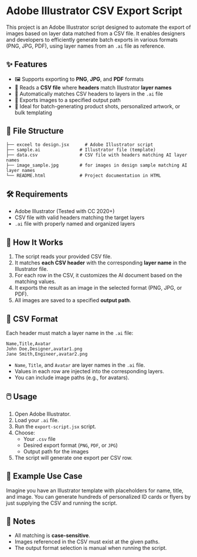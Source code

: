 <h1>Adobe Illustrator CSV Export Script</h1>

<p>This project is an Adobe Illustrator script designed to automate the export of images based on layer data matched from a CSV file. It enables designers and developers to efficiently generate batch exports in various formats (PNG, JPG, PDF), using layer names from an <code>.ai</code> file as reference.</p>

<h2>✨ Features</h2>
<ul>
  <li>🖼️ Supports exporting to <strong>PNG</strong>, <strong>JPG</strong>, and <strong>PDF</strong> formats</li>
  <li>📄 Reads a <strong>CSV file</strong> where <strong>headers</strong> match Illustrator <strong>layer names</strong></li>
  <li>🧠 Automatically matches CSV headers to layers in the <code>.ai</code> file</li>
  <li>📁 Exports images to a specified output path</li>
  <li>🔄 Ideal for batch-generating product shots, personalized artwork, or bulk templating</li>
</ul>

<h2>📁 File Structure</h2>
<pre><code>├── exceel to design.jsx      # Adobe Illustrator script
├── sample.ai               # Illustrator file (template)
├── data.csv                # CSV file with headers matching AI layer names
├── image_sample.jpg        # for images in design sample matching AI layer names
└── README.html             # Project documentation in HTML
</code></pre>

<h2>🛠️ Requirements</h2>
<ul>
  <li>Adobe Illustrator (Tested with CC 2020+)</li>
  <li>CSV file with valid headers matching the target layers</li>
  <li><code>.ai</code> file with properly named and organized layers</li>
</ul>

<h2>📌 How It Works</h2>
<ol>
  <li>The script reads your provided CSV file.</li>
  <li>It matches <strong>each CSV header</strong> with the corresponding <strong>layer name</strong> in the Illustrator file.</li>
  <li>For each row in the CSV, it customizes the AI document based on the matching values.</li>
  <li>It exports the result as an image in the selected format (PNG, JPG, or PDF).</li>
  <li>All images are saved to a specified <strong>output path</strong>.</li>
</ol>

<h2>🧾 CSV Format</h2>
<p>Each header must match a layer name in the <code>.ai</code> file:</p>

<pre><code>Name,Title,Avatar
John Doe,Designer,avatar1.png
Jane Smith,Engineer,avatar2.png
</code></pre>

<ul>
  <li><code>Name</code>, <code>Title</code>, and <code>Avatar</code> are layer names in the <code>.ai</code> file.</li>
  <li>Values in each row are injected into the corresponding layers.</li>
  <li>You can include image paths (e.g., for avatars).</li>
</ul>

<h2>🖱️ Usage</h2>
<ol>
  <li>Open Adobe Illustrator.</li>
  <li>Load your <code>.ai</code> file.</li>
  <li>Run the <code>export-script.jsx</code> script.</li>
  <li>Choose:
    <ul>
      <li>Your <code>.csv</code> file</li>
      <li>Desired export format (<code>PNG</code>, <code>PDF</code>, or <code>JPG</code>)</li>
      <li>Output path for the images</li>
    </ul>
  </li>
  <li>The script will generate one export per CSV row.</li>
</ol>

<h2>🧪 Example Use Case</h2>
<p>Imagine you have an Illustrator template with placeholders for name, title, and image. You can generate hundreds of personalized ID cards or flyers by just supplying the CSV and running the script.</p>

<h2>🚧 Notes</h2>
<ul>
  <li>All matching is <strong>case-sensitive</strong>.</li>
  <li>Images referenced in the CSV must exist at the given paths.</li>
  <li>The output format selection is manual when running the script.</li>
</ul>
